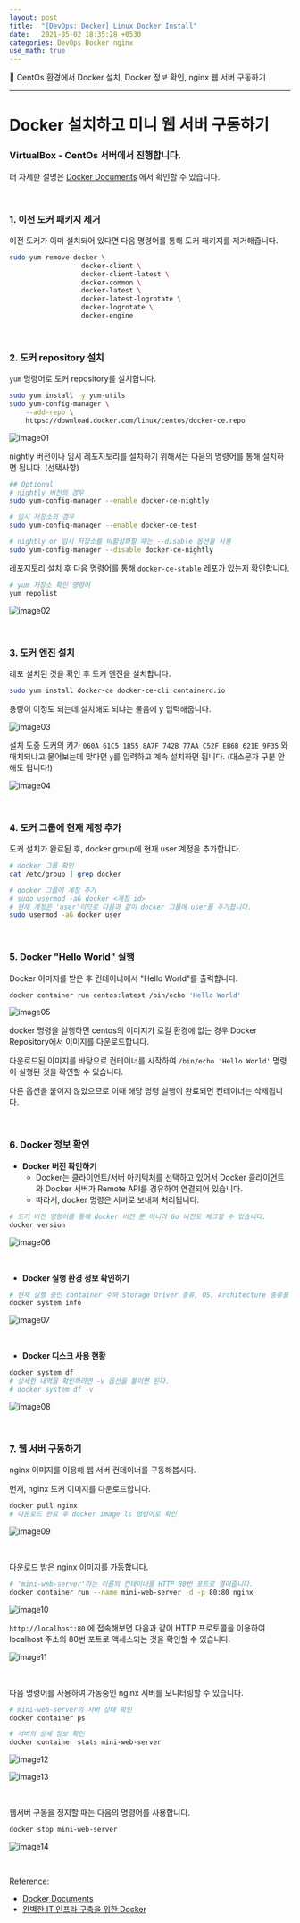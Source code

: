 ```yaml
---
layout: post
title:  "[DevOps: Docker] Linux Docker Install"
date:   2021-05-02 18:35:28 +0530
categories: DevOps Docker nginx
use_math: true
---
```

🐋 CentOs 환경에서 Docker 설치, Docker 정보 확인, nginx 웹 서버 구동하기

_____________________________________


# Docker 설치하고 미니 웹 서버 구동하기

### VirtualBox - CentOs 서버에서 진행합니다.

더 자세한 설명은 [Docker Documents](https://docs.docker.com/engine/install/centos/) 에서 확인할 수 있습니다.

<br>

### 1. 이전 도커 패키지 제거

이전 도커가 이미 설치되어 있다면 다음 명령어를 통해 도커 패키지를 제거해줍니다.

```bash
sudo yum remove docker \
                  docker-client \
                  docker-client-latest \
                  docker-common \
                  docker-latest \
                  docker-latest-logrotate \
                  docker-logrotate \
                  docker-engine
```
<br>

### 2. 도커 repository 설치

`yum` 명령어로 도커 repository를 설치합니다.

```bash
sudo yum install -y yum-utils
sudo yum-config-manager \
    --add-repo \
    https://download.docker.com/linux/centos/docker-ce.repo
```

![image01](https://user-images.githubusercontent.com/59910975/133408657-8fe72b25-497d-4875-9769-f32af43fdc3a.png)

nightly 버전이나 임시 레포지토리를 설치하기 위해서는 다음의 명령어를 통해 설치하면 됩니다. (선택사항)

```bash
## Optional
# nightly 버전의 경우
sudo yum-config-manager --enable docker-ce-nightly

# 임시 저장소의 경우
sudo yum-config-manager --enable docker-ce-test

# nightly or 임시 저장소를 비활성화할 때는 --disable 옵션을 사용
sudo yum-config-manager --disable docker-ce-nightly
```

레포지토리 설치 후 다음 명령어를 통해 `docker-ce-stable` 레포가 있는지 확인합니다.

```bash
# yum 저장소 확인 명령어
yum repolist
```

![image02](https://user-images.githubusercontent.com/59910975/133408659-f47f5423-b23e-46c9-a687-9511fae61b76.png)

<br>

### 3. 도커 엔진 설치

레포 설치된 것을 확인 후 도커 엔진을 설치합니다.

```bash
sudo yum install docker-ce docker-ce-cli containerd.io
```

용량이 이정도 되는데 설치해도 되냐는 물음에 y 입력해줍니다.

![image03](https://user-images.githubusercontent.com/59910975/133408660-de94955d-6d90-43c3-b8fc-90bdcb1f75e1.png)

설치 도중 도커의 키가 `060A 61C5 1B55 8A7F 742B 77AA C52F EB6B 621E 9F35` 와 매치되냐고 물어보는데 맞다면  `y`를 입력하고 계속 설치하면 됩니다. (대소문자 구분 안해도 됩니다!)

![image04](https://user-images.githubusercontent.com/59910975/133408661-a0741cc6-579f-4d25-941c-c72e4e09d141.png)

<br>

### 4. 도커 그룹에 현재 계정 추가

도커 설치가 완료된 후, docker group에 현재 user 계정을 추가합니다. 

```bash
# docker 그룹 확인
cat /etc/group | grep docker

# docker 그룹에 계정 추가
# sudo usermod -aG docker <계정 id>
# 현재 계정은 'user'이므로 다음과 같이 docker 그룹에 user를 추가합니다.
sudo usermod -aG docker user
```
<br>

### 5. Docker "Hello World" 실행

Docker 이미지를 받은 후 컨테이너에서 "Hello World"를 출력합니다.

```bash
docker container run centos:latest /bin/echo 'Hello World'
```

![image05](https://user-images.githubusercontent.com/59910975/133408663-5e95c069-c182-4e48-a435-aa5ccaa49338.png)

docker 명령을 실행하면 centos의 이미지가 로컬 환경에 없는 경우 Docker Repository에서 이미지를 다운로드합니다. 

다운로드된 이미지를 바탕으로 컨테이너를 시작하여 `/bin/echo 'Hello World'` 명령이 실행된 것을 확인할 수 있습니다.

다른 옵션을 붙이지 않았으므로 이때 해당 명령 실행이 완료되면 컨테이너는 삭제됩니다.

<br>

### 6. Docker 정보 확인

- **Docker 버전 확인하기**
    - Docker는 클라이언트/서버 아키텍처를 선택하고 있어서 Docker 클라이언트와 Docker 서버가 Remote API를 경유하여 연결되어 있습니다.
    - 따라서, docker 명령은 서버로 보내져 처리됩니다.

```bash
# 도커 버전 명령어를 통해 docker 버전 뿐 아니라 Go 버전도 체크할 수 있습니다.
docker version
```

![image06](https://user-images.githubusercontent.com/59910975/133408665-32df6aa8-7cc4-4622-9889-b779cc4f9949.png)

<br>

- **Docker 실행 환경 정보 확인하기**

```bash
# 현재 실행 중인 container 수와 Storage Driver 종류, OS, Architecture 종류를 확인할 수 있습니다.
docker system info
```

![image07](https://user-images.githubusercontent.com/59910975/133408666-aa0bb7d7-a673-4f83-b4bb-132eff8cd6e7.png)

<br>

- **Docker 디스크 사용 현황**

```bash
docker system df
# 상세한 내역을 확인하려면 -v 옵션을 붙이면 된다.
# docker system df -v
```

![image08](https://user-images.githubusercontent.com/59910975/133408638-79b14ae6-1415-433f-a80e-df76be53d998.png)

<br>

### 7. 웹 서버 구동하기

nginx 이미지를 이용해 웹 서버 컨테이너를 구동해봅시다.

먼저, nginx 도커 이미지를 다운로드합니다.

```bash
docker pull nginx
# 다운로드 완료 후 docker image ls 명령어로 확인
```

![image09](https://user-images.githubusercontent.com/59910975/133408643-d2b46186-7dbe-409e-82f2-144bee9ada46.png)

<br>

다운로드 받은 nginx 이미지를 가동합니다.

```bash
# 'mini-web-server'라는 이름의 컨테이너를 HTTP 80번 포트로 열어줍니다.
docker container run --name mini-web-server -d -p 80:80 nginx
```

![image10](https://user-images.githubusercontent.com/59910975/133408645-d4814f5f-de3b-4e81-bb46-0a4007394568.png)

`http://localhost:80` 에 접속해보면 다음과 같이 HTTP 프로토콜을 이용하여 localhost 주소의 80번 포트로 액세스되는 것을 확인할 수 있습니다.

![image11](https://user-images.githubusercontent.com/59910975/133408646-bb0ab7be-787c-4a8c-a70a-91bd94c2fcb5.png)

<br>

다음 명령어를 사용하여 가동중인 nginx 서버를 모니터링할 수 있습니다.

```bash
# mini-web-server의 서버 상태 확인
docker container ps

# 서버의 상세 정보 확인
docker container stats mini-web-server
```

![image12](https://user-images.githubusercontent.com/59910975/133408648-786fd496-1f06-4f13-bd25-3bea1457dec1.png)

![image13](https://user-images.githubusercontent.com/59910975/133408649-c473bfe0-4ff6-4281-8098-8bcfc92c7f2b.png)

<br>

웹서버 구동을 정지할 때는 다음의 명령어를 사용합니다.

```bash
docker stop mini-web-server
```

![image14](https://user-images.githubusercontent.com/59910975/133408653-e3b8c05e-e004-439c-91fc-9cf4a0d66a88.png)

<br>

Reference:

- [Docker Documents](https://docs.docker.com/engine/install/centos/)
- [완벽한 IT 인프라 구축을 위한 Docker](http://www.yes24.com/Product/Goods/64728692)